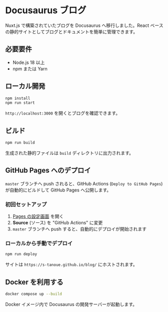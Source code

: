 # Docusaurus ブログ

Nuxt.js で構築されていたブログを Docusaurus へ移行しました。React ベースの静的サイトとしてブログとドキュメントを簡単に管理できます。

## 必要要件

- Node.js 18 以上
- npm または Yarn

## ローカル開発

```bash
npm install
npm run start
```

`http://localhost:3000` を開くとブログを確認できます。

## ビルド

```bash
npm run build
```

生成された静的ファイルは `build` ディレクトリに出力されます。

## GitHub Pages へのデプロイ

`master` ブランチへ push されると、GitHub Actions (`Deploy to GitHub Pages`) が自動的にビルドして GitHub Pages へ公開します。

### 初回セットアップ

1. [Pages の設定画面](https://github.com/s-tanoue/blog/settings/pages) を開く
2. **Source** (ソース) を "GitHub Actions" に変更
3. `master` ブランチへ push すると、自動的にデプロイが開始されます

### ローカルから手動でデプロイ

```bash
npm run deploy
```

サイトは `https://s-tanoue.github.io/blog/` にホストされます。

## Docker を利用する

```bash
docker compose up --build
```

Docker イメージ内で Docusaurus の開発サーバーが起動します。
